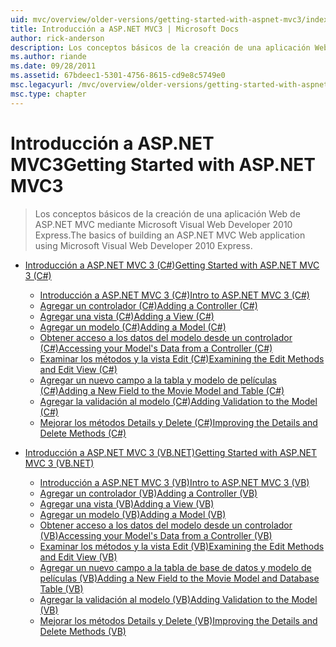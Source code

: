 ```yaml
---
uid: mvc/overview/older-versions/getting-started-with-aspnet-mvc3/index
title: Introducción a ASP.NET MVC3 | Microsoft Docs
author: rick-anderson
description: Los conceptos básicos de la creación de una aplicación Web de ASP.NET MVC mediante Microsoft Visual Web Developer 2010 Express.
ms.author: riande
ms.date: 09/28/2011
ms.assetid: 67bdeec1-5301-4756-8615-cd9e8c5749e0
msc.legacyurl: /mvc/overview/older-versions/getting-started-with-aspnet-mvc3
msc.type: chapter
---
```

<a name="getting-started-with-aspnet-mvc3"></a><span data-ttu-id="064ca-103">Introducción a ASP.NET MVC3</span><span class="sxs-lookup"><span data-stu-id="064ca-103">Getting Started with ASP.NET MVC3</span></span>
====================
> <span data-ttu-id="064ca-104">Los conceptos básicos de la creación de una aplicación Web de ASP.NET MVC mediante Microsoft Visual Web Developer 2010 Express.</span><span class="sxs-lookup"><span data-stu-id="064ca-104">The basics of building an ASP.NET MVC Web application using Microsoft Visual Web Developer 2010 Express.</span></span>


- [<span data-ttu-id="064ca-105">Introducción a ASP.NET MVC 3 (C#)</span><span class="sxs-lookup"><span data-stu-id="064ca-105">Getting Started with ASP.NET MVC 3 (C#)</span></span>](cs/index.md)

    - [<span data-ttu-id="064ca-106">Introducción a ASP.NET MVC 3 (C#)</span><span class="sxs-lookup"><span data-stu-id="064ca-106">Intro to ASP.NET MVC 3 (C#)</span></span>](cs/intro-to-aspnet-mvc-3.md)
    - [<span data-ttu-id="064ca-107">Agregar un controlador (C#)</span><span class="sxs-lookup"><span data-stu-id="064ca-107">Adding a Controller (C#)</span></span>](cs/adding-a-controller.md)
    - [<span data-ttu-id="064ca-108">Agregar una vista (C#)</span><span class="sxs-lookup"><span data-stu-id="064ca-108">Adding a View (C#)</span></span>](cs/adding-a-view.md)
    - [<span data-ttu-id="064ca-109">Agregar un modelo (C#)</span><span class="sxs-lookup"><span data-stu-id="064ca-109">Adding a Model (C#)</span></span>](cs/adding-a-model.md)
    - [<span data-ttu-id="064ca-110">Obtener acceso a los datos del modelo desde un controlador (C#)</span><span class="sxs-lookup"><span data-stu-id="064ca-110">Accessing your Model's Data from a Controller (C#)</span></span>](cs/accessing-your-models-data-from-a-controller.md)
    - [<span data-ttu-id="064ca-111">Examinar los métodos y la vista Edit (C#)</span><span class="sxs-lookup"><span data-stu-id="064ca-111">Examining the Edit Methods and Edit View (C#)</span></span>](cs/examining-the-edit-methods-and-edit-view.md)
    - [<span data-ttu-id="064ca-112">Agregar un nuevo campo a la tabla y modelo de películas (C#)</span><span class="sxs-lookup"><span data-stu-id="064ca-112">Adding a New Field to the Movie Model and Table (C#)</span></span>](cs/adding-a-new-field.md)
    - [<span data-ttu-id="064ca-113">Agregar la validación al modelo (C#)</span><span class="sxs-lookup"><span data-stu-id="064ca-113">Adding Validation to the Model (C#)</span></span>](cs/adding-validation-to-the-model.md)
    - [<span data-ttu-id="064ca-114">Mejorar los métodos Details y Delete (C#)</span><span class="sxs-lookup"><span data-stu-id="064ca-114">Improving the Details and Delete Methods (C#)</span></span>](cs/improving-the-details-and-delete-methods.md)
- [<span data-ttu-id="064ca-115">Introducción a ASP.NET MVC 3 (VB.NET)</span><span class="sxs-lookup"><span data-stu-id="064ca-115">Getting Started with ASP.NET MVC 3 (VB.NET)</span></span>](vb/index.md)

    - [<span data-ttu-id="064ca-116">Introducción a ASP.NET MVC 3 (VB)</span><span class="sxs-lookup"><span data-stu-id="064ca-116">Intro to ASP.NET MVC 3 (VB)</span></span>](vb/intro-to-aspnet-mvc-3.md)
    - [<span data-ttu-id="064ca-117">Agregar un controlador (VB)</span><span class="sxs-lookup"><span data-stu-id="064ca-117">Adding a Controller (VB)</span></span>](vb/adding-a-controller.md)
    - [<span data-ttu-id="064ca-118">Agregar una vista (VB)</span><span class="sxs-lookup"><span data-stu-id="064ca-118">Adding a View (VB)</span></span>](vb/adding-a-view.md)
    - [<span data-ttu-id="064ca-119">Agregar un modelo (VB)</span><span class="sxs-lookup"><span data-stu-id="064ca-119">Adding a Model (VB)</span></span>](vb/adding-a-model.md)
    - [<span data-ttu-id="064ca-120">Obtener acceso a los datos del modelo desde un controlador (VB)</span><span class="sxs-lookup"><span data-stu-id="064ca-120">Accessing your Model's Data from a Controller (VB)</span></span>](vb/accessing-your-models-data-from-a-controller.md)
    - [<span data-ttu-id="064ca-121">Examinar los métodos y la vista Edit (VB)</span><span class="sxs-lookup"><span data-stu-id="064ca-121">Examining the Edit Methods and Edit View (VB)</span></span>](vb/examining-the-edit-methods-and-edit-view.md)
    - [<span data-ttu-id="064ca-122">Agregar un nuevo campo a la tabla de base de datos y modelo de películas (VB)</span><span class="sxs-lookup"><span data-stu-id="064ca-122">Adding a New Field to the Movie Model and Database Table (VB)</span></span>](vb/adding-a-new-field.md)
    - [<span data-ttu-id="064ca-123">Agregar la validación al modelo (VB)</span><span class="sxs-lookup"><span data-stu-id="064ca-123">Adding Validation to the Model (VB)</span></span>](vb/adding-validation-to-the-model.md)
    - [<span data-ttu-id="064ca-124">Mejorar los métodos Details y Delete (VB)</span><span class="sxs-lookup"><span data-stu-id="064ca-124">Improving the Details and Delete Methods (VB)</span></span>](vb/improving-the-details-and-delete-methods.md)
